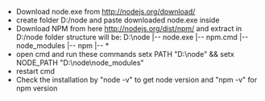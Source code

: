* Download node.exe from http://nodejs.org/download/
* create folder D:/node and paste downloaded node.exe inside
* Download NPM from here http://nodejs.org/dist/npm/ and extract in D:/node
	folder structure will be: 
	D:\node
		|-- node.exe
		|-- npm.cmd
		|-- node_modules
				|-- npm
					|-- *
* open cmd and run these commands
	setx PATH "D:\node" && setx NODE_PATH "D:\node\node_modules"
* restart cmd 
* Check the installation by "node -v" to get node version and "npm -v" for npm version